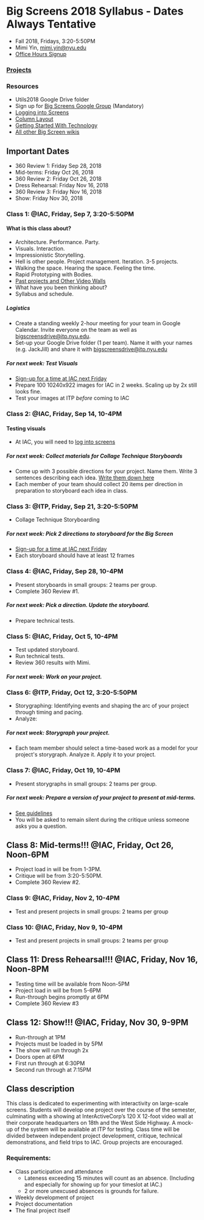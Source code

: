 # Big Screens 2018 Syllabus - Dates Always Tentative

- Fall 2018, Fridays, 3:20-5:50PM
- Mimi Yin, mimi.yin@nyu.edu
- [Office Hours Signup](https://itp.nyu.edu/inwiki/Signup/Mimi)

### [Projects](https://github.com/ITPNYU/BigScreens/wiki/Projects-2018)

### Resources
- Utils2018 Google Drive folder
- Sign up for [Big Screens Google Group](https://groups.google.com/a/itp.nyu.edu/group/bigscreens/) (Mandatory)
- [Logging into Screens](http://itp.nyu.edu/varwiki/BigScreens/Remote_Desktop)
- [Column Layout](http://itp.nyu.edu/varwiki/BigScreens/Columns)
- [Getting Started With Technology](https://github.com/ITPNYU/BigScreens/wiki/Get-Started-With-Technology-PC)
- [All other Big Screen wikis](http://itp.nyu.edu/varwiki/BigScreens/BigScreens)

## Important Dates
- 360 Review 1: Friday Sep 28, 2018
- Mid-terms: Friday Oct 26, 2018
- 360 Review 2: Friday Oct 26, 2018
- Dress Rehearsal: Friday Nov 16, 2018
- 360 Review 3: Friday Nov 16, 2018
- Show: Friday Nov 30, 2018

### Class 1: @IAC, Friday, Sep 7, 3:20-5:50PM

#### What is this class about?
- Architecture. Performance. Party.
- Visuals. Interaction.
- Impressionistic Storytelling.
- Hell is other people. Project management. Iteration. 3-5 projects.
- Walking the space. Hearing the space. Feeling the time.
- Rapid Prototyping with Bodies.
- [Past projects and Other Video Walls](http://itp.nyu.edu/varwiki/BigScreens/TheOthers)
- What have you been thinking about?
- Syllabus and schedule.

##### Logistics
- Create a standing weekly 2-hour meeting for your team in Google Calendar. Invite everyone on the team as well as bigscreensdrive@itp.nyu.edu.
- Set-up your Google Drive folder (1 per team). Name it with your names (e.g. JackJill) and share it with bigscreensdrive@itp.nyu.edu

##### For next week: Test Visuals
- [Sign-up for a time at IAC next Friday](https://github.com/ITPNYU/BigScreens/wiki/Projects-2018)
- Prepare 100 10240x922 images for IAC in 2 weeks. Scaling up by 2x still looks fine.
- Test your images at ITP *before* coming to IAC

### Class 2: @IAC, Friday, Sep 14, 10-4PM

#### Testing visuals
- At IAC, you will need to [log into screens](http://itp.nyu.edu/varwiki/BigScreens/Remote_Desktop)

##### For next week: Collect materials for Collage Technique Storyboards
- Come up with 3 possible directions for your project. Name them. Write 3 sentences describing each idea. [Write them down here](https://github.com/ITPNYU/BigScreens/wiki/Projects-2018)
- Each member of your team should collect 20 items per direction in preparation to storyboard each idea in class.

### Class 3: @ITP, Friday, Sep 21, 3:20-5:50PM
- Collage Technique Storyboarding

##### For next week: Pick 2 directions to storyboard for the Big Screen
- [Sign-up for a time at IAC next Friday](https://github.com/ITPNYU/BigScreens/wiki/Projects-2018)
- Each storyboard should have at least 12 frames

### Class 4: @IAC, Friday, Sep 28, 10-4PM
- Present storyboards in small groups: 2 teams per group.
- Complete 360 Review #1.

##### For next week: Pick a direction. Update the storyboard.
   * Prepare technical tests.

### Class 5: @IAC, Friday, Oct 5, 10-4PM
- Test updated storyboard.
- Run technical tests.
- Review 360 results with Mimi.

##### For next week: Work on your project.

### Class 6: @ITP, Friday, Oct 12, 3:20-5:50PM
- Storygraphing: Identifying events and shaping the arc of your project through timing and pacing.
- Analyze:

##### For next week: Storygraph your project.
- Each team member should select a time-based work as a model for your project's storygraph. Analyze it. Apply it to your project.

### Class 7: @IAC, Friday, Oct 19, 10-4PM
- Present storygraphs in small groups: 2 teams per group.

##### For next week: Prepare a version of your project to present at mid-terms.
- [See guidelines](https://github.com/ITPNYU/BigScreens/wiki/Midterm-Critique:-What's-the-Point)
- You will be asked to remain silent during the critique unless someone asks you a question.

## Class 8: Mid-terms!!! @IAC, Friday, Oct 26, Noon-6PM
- Project load in will be from 1-3PM.
- Critique will be from 3:20-5:50PM.
- Complete 360 Review #2.

### Class 9: @IAC, Friday, Nov 2, 10-4PM
- Test and present projects in small groups: 2 teams per group

### Class 10: @IAC, Friday, Nov 9, 10-4PM
- Test and present projects in small groups: 2 teams per group

## Class 11: Dress Rehearsal!!! @IAC, Friday, Nov 16, Noon-8PM
- Testing time will be available from Noon-5PM
- Project load in will be from 5-6PM
- Run-through begins promptly at 6PM
- Complete 360 Review #3

## Class 12: Show!!! @IAC, Friday, Nov 30, 9-9PM
- Run-through at 1PM
- Projects must be loaded in by 5PM
- The show will run through 2x
- Doors open at 6PM
- First run through at 6:30PM
- Second run through at 7:15PM

## Class description

This class is dedicated to experimenting with interactivity on large-scale screens. Students will develop one project over the course of the semester, culminating with a showing at InterActiveCorp’s 120 X 12-foot video wall at their corporate headquarters on 18th and the West Side Highway. A mock-up of the system will be available at ITP for testing. Class time will be divided between independent project development, critique, technical demonstrations, and field trips to IAC. Group projects are encouraged.

### Requirements:
- Class participation and attendance
   - Lateness exceeding 15 minutes will count as an absence. (Including and especially for showing up for your timeslot at IAC.)
   - 2 or more unexcused absences is grounds for failure.
- Weekly development of project
- Project documentation
- The final project itself
